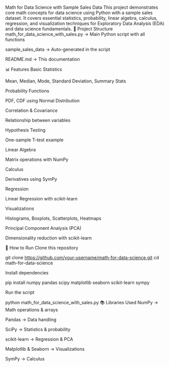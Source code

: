Math for Data Science with Sample Sales Data
This project demonstrates core math concepts for data science using Python with a sample sales dataset. It covers essential statistics, probability, linear algebra, calculus, regression, and visualization techniques for Exploratory Data Analysis (EDA) and data science fundamentals.
📂 Project Structure
math_for_data_science_with_sales.py → Main Python script with all functions


sample_sales_data → Auto-generated in the script


README.md → This documentation


📊 Features
Basic Statistics


Mean, Median, Mode, Standard Deviation, Summary Stats


Probability Functions


PDF, CDF using Normal Distribution


Correlation & Covariance


Relationship between variables


Hypothesis Testing


One-sample T-test example


Linear Algebra


Matrix operations with NumPy


Calculus


Derivatives using SymPy


Regression


Linear Regression with scikit-learn


Visualizations


Histograms, Boxplots, Scatterplots, Heatmaps


Principal Component Analysis (PCA)


Dimensionality reduction with scikit-learn


🚀 How to Run
Clone this repository


git clone https://github.com/your-username/math-for-data-science.git
cd math-for-data-science

Install dependencies


pip install numpy pandas scipy matplotlib seaborn scikit-learn sympy

Run the script


python math_for_data_science_with_sales.py
📚 Libraries Used
NumPy → Math operations & arrays


Pandas → Data handling


SciPy → Statistics & probability


scikit-learn → Regression & PCA


Matplotlib & Seaborn → Visualizations


SymPy → Calculus


